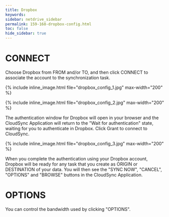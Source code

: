 ```yaml
---
title: Dropbox
keywords:
sidebar: netdrive_sidebar
permalink: 159-168-dropbox-config.html
toc: false
hide_sidebar: true
---
```


CONNECT
==================
Choose Dropbox from FROM and/or TO, and then click CONNECT to associate the account to the synchronization task.

{% include inline_image.html file="dropbox_config_1.jpg" max-width="200" %}

{% include inline_image.html file="dropbox_config_2.jpg" max-width="200" %}


The authentication window for Dropbox will open in your browser and the CloudSync Application will return to the "Wait for authentication" state, waiting for you to authenticate in Dropbox. Click Grant to connect to CloudSync.


{% include inline_image.html file="dropbox_config_3.jpg" max-width="200" %}

When you complete the authentication using your Dropbox account, Dropbox will be ready for any task that you create as ORIGIN or DESTINATION of your data. You will then see the "SYNC NOW", "CANCEL", "OPTIONS" and "BROWSE" buttons in the CloudSync Application.


OPTIONS
==================
You can control the bandwidth used by clicking "OPTIONS".

